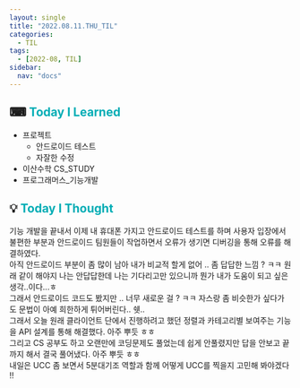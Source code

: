 ```yaml
---
layout: single
title: "2022.08.11.THU_TIL"
categories:
  - TIL
tags:
  - [2022-08, TIL]
sidebar:
  nav: "docs"
---
```


## ⌨ <a style="color:#00adb5">Today I Learned</a>

- 프로젝트
  - 안드로이드 테스트
  - 자잘한 수정
- 이산수학 CS_STUDY
- 프로그래머스\_기능개발

## 💡 <a style="color:#00adb5">Today I Thought</a>

기능 개발을 끝내서 이제 내 휴대폰 가지고 안드로이드 테스트를 하며 사용자 입장에서 불편한 부분과 안드로이드 팀원들이 작업하면서 오류가 생기면 디버깅을 통해 오류를 해결하였다.<br>
아직 안드로이드 부분이 좀 많이 남아 내가 비교적 할게 없어 .. 좀 답답한 느낌 ? ㅋㅋ 원래 같이 해야지 나는 안답답한데 나는 기다리고만 있으니까 뭔가 내가 도움이 되고 싶은 생각..이다...ㅎ<br>
그래서 안드로이드 코드도 봤지만 .. 너무 새로운 걸 ? ㅋㅋ 자스랑 좀 비슷한가 싶다가도 문법이 아예 희한하게 튀어버린다.. 쉣..<br>
그래서 오늘 원래 클라이언트 단에서 진행하려고 했던 정렬과 카테고리별 보여주는 기능을 API 설계를 통해 해결했다. 아주 뿌듯 ㅎㅎ<br>
그리고 CS 공부도 하고 오랜만에 코딩문제도 풀었는데 쉽게 안풀렸지만 답을 안보고 끝까지 해서 결국 풀어냈다. 아주 뿌듯 ㅎㅎ<br>
내일은 UCC 좀 보면서 5분대기조 역할과 함께 어떻게 UCC를 찍을지 고민해 봐야겠다 !!
